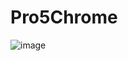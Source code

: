 # Pro5Chrome
 
![image](https://github.com/user-attachments/assets/cb6d695a-a7d1-42e6-b58e-97641609331e)
